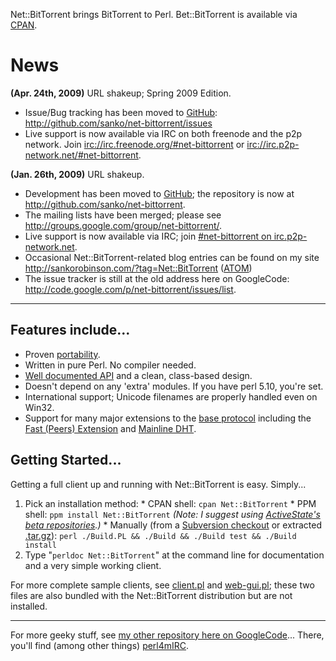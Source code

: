 Net::BitTorrent brings BitTorrent to Perl.  Bet::BitTorrent is available via [CPAN](http://search.cpan.org/dist/Net-BitTorrent/).

# News #
**(Apr. 24th, 2009)** URL shakeup; Spring 2009 Edition.
  * Issue/Bug tracking has been moved to [GitHub](http://github.com/): http://github.com/sanko/net-bittorrent/issues
  * Live support is now available via IRC on both freenode and the p2p network. Join [irc://irc.freenode.org/#net-bittorrent](irc://irc.freenode.org/#net-bittorrent) or [irc://irc.p2p-network.net/#net-bittorrent](irc://irc.p2p-network.net/#net-bittorrent).

**(Jan. 26th, 2009)** URL shakeup.
  * Development has been moved to [GitHub](http://github.com); the repository is now at http://github.com/sanko/net-bittorrent.
  * The mailing lists have been merged; please see http://groups.google.com/group/net-bittorrent/.
  * Live support is now available via IRC; join <a href='irc://irc.p2p.network.net/#net-bittorrent'>#net-bittorrent on irc.p2p-network.net</a>.
  * Occasional Net::BitTorrent-related blog entries can be found on my site http://sankorobinson.com/?tag=Net::BitTorrent ([ATOM](http://sankorobinson.com/atom/?tag=Net::BitTorrent))
  * The issue tracker is still at the old address here on GoogleCode: http://code.google.com/p/net-bittorrent/issues/list.

---

## Features include... ##
  * Proven [portability](http://bbbike.radzeit.de/~slaven/cpantestersmatrix.cgi?dist=Net-BitTorrent;maxver=1).
  * Written in pure Perl. No compiler needed.
  * [Well documented API](http://search.cpan.org/perldoc?Net::BitTorrent) and a clean, class-based design.
  * Doesn't depend on any 'extra' modules.  If you have perl 5.10, you're set.
  * International support; Unicode filenames are properly handled even on Win32.
  * Support for many major extensions to the [base protocol](http://bittorrent.org/beps/bep_0003.html) including the [Fast (Peers) Extension](http://bittorrent.org/beps/bep_0006.html) and [Mainline DHT](http://bittorrent.org/beps/bep_0005.html).

## Getting Started... ##
Getting a full client up and running with Net::BitTorrent is easy. Simply...
  1. Pick an installation method:
    * CPAN shell: `cpan Net::BitTorrent`
    * PPM shell: `ppm install Net::BitTorrent` _(Note: I suggest using [ActiveState's beta repositories](http://ppm.activestate.com/beta/).)_
    * Manually (from a [Subversion checkout](http://code.google.com/p/net-bittorrent/source/checkout) or extracted [.tar.gz](http://search.cpan.org/CPAN/authors/id/S/SA/SANKO/)): `perl ./Build.PL && ./Build && ./Build test && ./Build install`
  1. Type "`perldoc Net::BitTorrent`" at the command line for documentation and a very simple working client.

For more complete sample clients, see [client.pl](http://code.google.com/p/net-bittorrent/source/browse/trunk/scripts/client.pl) and [web-gui.pl](http://code.google.com/p/net-bittorrent/source/browse/trunk/scripts/web-gui.pl); these two files are also bundled with the Net::BitTorrent distribution but are not installed.

---

For more geeky stuff, see [my other repository here on GoogleCode](http://sanko.googlecode.com/)... There, you'll find (among other things) [perl4mIRC](http://code.google.com/p/sanko/downloads/list?q=perl4mIRC).